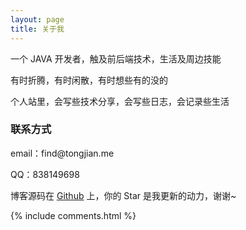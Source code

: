 ```yaml
---
layout: page
title: 关于我 
---
```


一个 JAVA 开发者，触及前后端技术，生活及周边技能

<p>
有时折腾，有时闲散，有时想些有的没的
</p>
 
<p>
个人站里，会写些技术分享，会写些日志，会记录些生活
</p>

<h3>联系方式</h3>  

<p>
email：find@tongjian.me
</p>

<p>
QQ：838149698
</p>

博客源码在 <a target="_blank" href='https://github.com/itdojust/itdojust.github.io/'>Github</a> 上，你的 Star 是我更新的动力，谢谢~

{% include comments.html %}



